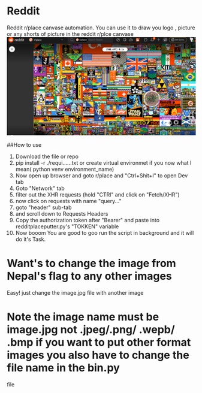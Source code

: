 # Reddit
  Reddit r/place canvase automation.
  You can use it to draw you logo , picture or any shorts of picture in the reddit r/plce canvase
!["r/reddit image"](https://raw.githubusercontent.com/leyuskckiran1510/Reddit/master/ReadmeImage/redditcanvas.png "r/place")

##How to use
1) Download the file or repo
2) pip install -r ./requi......txt or create virtual environmet if you now what I mean( python venv environment_name)
3) Now open up browser and goto r/place and "Ctrl+Shit+I" to open Dev tab
4) Goto "Network" tab
5) filter out the XHR requests (hold "CTRl" and click on "Fetch/XHR")
6) now click on requests with name "query..."
7) goto "header" sub-tab
8) and scroll down to Requests Headers
9) Copy the authorization token after "Bearer" and paste into redditplaceputter.py's "TOKKEN" variable
10) Now booom You are good to goo run the script in background and it will do it's Task.

# Want's to change the image from Nepal's flag to any other images
Easy! just change the image.jpg file with another image 
# Note the image name must be image.jpg not .jpeg/.png/ .wepb/ .bmp if you want to put other format images you also have to change the file name in the bin.py 
file
